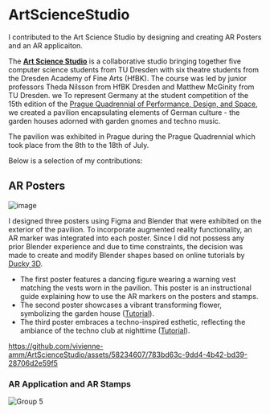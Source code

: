 # ArtScienceStudio

I contributed to the Art Science Studio by designing and creating AR Posters and an AR applicaiton.

The [**Art Science Studio**](https://pq.cz/pq-2023-info/projects-2023/student-exhibition-pq/germany-pov-pq/) is a collaborative studio bringing together five computer science students from TU Dresden with six theatre students from the Dresden Academy of Fine Arts (HfBK). The course was led by junior professors Theda Nilsson from HfBK Dresden and Matthew McGinity from TU Dresden. 
we 
To represent Germany at the student competition of the 15th edition of the [Prague Quadrennial of Performance, Design, and Space](https://pq.cz), we created a pavilion encapsulating elements of German culture - the garden houses adorned with garden gnomes and techno music.

The pavilion was exhibited in Prague during the Prague Quadrennial which took place from the 8th to the 18th of July.

Below is a selection of my contributions:

## AR Posters
![image](https://github.com/vivienne-amm/ArtScienceStudio/assets/58234607/7d179cca-e8c7-4843-b6e8-13fc6c94d809)

I designed three posters using Figma and Blender that were exhibited on the exterior of the pavilion. To incorporate augmented reality functionality, an AR marker was integrated into each poster.
Since I did not possess any prior Blender experience and due to time constraints, the decision was made to create and modify Blender shapes based on online tutorials by [Ducky 3D](https://www.youtube.com/@TheDucky3D).

- The first poster features a dancing figure wearing a warning vest matching the vests worn in the pavilion. This poster is an instructional guide explaining how to use the AR markers on the posters and stamps.
- The second poster showcases a vibrant transforming flower, symbolizing the garden house ([Tutorial](https://youtu.be/nsqeZV9mKTc)).
- The third poster embraces a techno-inspired esthetic, reflecting the ambiance of the techno club at nighttime  ([Tutorial](https://www.youtube.com/watch?v=MrgusWbdEGY)). 

https://github.com/vivienne-amm/ArtScienceStudio/assets/58234607/783bd63c-9dd4-4b42-bd39-28706d2e59f5

### AR Application and AR Stamps
![Group 5](https://github.com/vivienne-amm/ArtScienceStudio/assets/58234607/2269378a-96b2-4a07-8a62-d1eb331af711)

